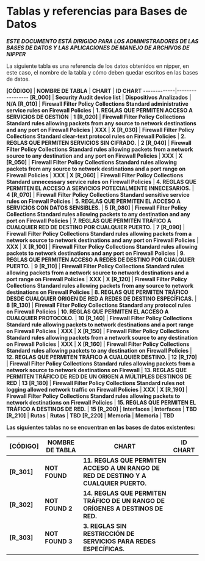 # Tablas y referencias para Bases de Datos

*__ESTE DOCUMENTO ESTÁ DIRIGIDO PARA LOS ADMINISTRADORES DE LAS BASES DE DATOS Y LAS APLICACIONES DE MANEJO DE ARCHIVOS DE NIPPER__*

La siguiente tabla es una referencia de los datos obtenidos en nipper, en este caso, el nombre de la tabla y cómo deben quedar escritos en las bases de datos.

__[CÓDIGO]__ | __NOMBRE DE TABLA__ | __CHART__ | __ID CHART__
-------------|-----------------
__[R_000]__ | __Security Audit device list__ | __Dispositivos Analizados__ | __N/A__
__[R_010]__ | __Firewall Filter Policy Collections Standard administrative service rules on Firewall Policies__ | __1. REGLAS QUE PERMITEN ACCESO A SERVICIOS DE GESTIÓN__ | __1__
__[R_020]__ | __Firewall Filter Policy Collections Standard rules allowing packets from any source to network destinations and any port on Firewall Policies__ | __XXX__ | __X__
__[R_030]__ | __Firewall Filter Policy Collections Standard clear-text protocol rules on Firewall Policies__ | __2. REGLAS QUE PERMITEN SERVICIOS SIN CIFRADO.__ | __2__
__[R_040]__ | __Firewall Filter Policy Collections Standard rules allowing packets from a network source to any destination and any port on Firewall Policies__ | __XXX__ | __X__
__[R_050]__ | __Firewall Filter Policy Collections Standard rules allowing packets from any source to network destinations and a port range on Firewall Policies__ | __XXX__ | __X__
__[R_060]__ | __Firewall Filter Policy Collections Standard unnecessary service rules on Firewall Policies__ | __4. REGLAS QUE PERMITEN EL ACCESO A SERVICIOS POTECIALMENTE  INNECESARIOS.__ | __4__
__[R_070]__ | __Firewall Filter Policy Collections Standard sensitive service rules on Firewall Policies__ | __5. REGLAS QUE PERMITEN EL ACCESO A SERVICIOS  CON DATOS SENSIBLES.__ | __5__
__[R_080]__ | __Firewall Filter Policy Collections Standard rules allowing packets to any destination and any port on Firewall Policies__ | __7. REGLAS QUE PERMITEN TRÁFICO A CUALQUIER RED DE DESTINO POR CUALQUIER PUERTO.__ | __7__
__[R_090]__ | __Firewall Filter Policy Collections Standard rules allowing packets from a network source to network destinations and any port on Firewall Policies__ | __XXX__ | __X__
__[R_100]__ | __Firewall Filter Policy Collections Standard rules allowing packets to network destinations and any port on Firewall Policies__ | __9. REGLAS QUE PERMITEN ACCESO A REDES DE DESTINO POR CUALQUIER PUERTO.__ | __9__
__[R_110]__ | __Firewall Filter Policy Collections Standard rules allowing packets from a network source to network destinations and a port range on Firewall Policies__ | __XXX__ | __X__
__[R_120]__ | __Firewall Filter Policy Collections Standard rules allowing packets from any source to network destinations on Firewall Policies__ | __8. REGLAS QUE PERMITEN TRÁFICO DESDE CUALQUIER ORIGEN DE RED A REDES DE DESTINO ESPECÍFICAS.__ | __8__
__[R_130]__ | __Firewall Filter Policy Collections Standard any protocol rules on Firewall Policies__ | __10. REGLAS QUE PERMITEN EL ACCESO A CUALQUIER PROTOCOLO.__ | __10__
__[R_140]__ | __Firewall Filter Policy Collections Standard rule allowing packets to network destinations and a port range on Firewall Policies__ | __XXX__ | __X__
__[R_150]__ | __Firewall Filter Policy Collections Standard rules allowing packets from a network source to any destination on Firewall Policies__ | __XXX__ | __X__
__[R_160]__ | __Firewall Filter Policy Collections Standard rules allowing packets to any destination on Firewall Policies__ | __12. REGLAS QUE PERMITEN TRÁFICO A CUALQUIER DESTINO.__ | __12__
__[R_170]__ | __Firewall Filter Policy Collections Standard rules allowing packets from a network source to network destinations on Firewall__ | __13. REGLAS QUE PERMITEN TRÁFICO DE RED DE UN ORIGEN A MÚLTIPLES DESTINOS DE RED__ | __13__
__[R_180]__ | __Firewall Filter Policy Collections Standard rules not logging allowed network traffic on Firewall Policies__ | __XXX__ | __X__
__[R_190]__ | __Firewall Filter Policy Collections Standard rules allowing packets to network destinations on Firewall Policies__ | __15. REGLAS QUE PERMITEN EL TRÁFICO A DESTINOS DE RED.__ | __15__
__[R_200]__ | __Interfaces__ | __Interfaces__ | __TBD__
__[R_210]__ | __Rutas__ | __Rutas__ | __TBD__
__[R_220]__ | __Memoria__ | __Memoria__ | __TBD__





__Las siguientes tablas no se encuentran en las bases de datos existentes:__





__[CÓDIGO]__ | __NOMBRE DE TABLA__ | __CHART__ | __ID CHART__
-------------|---------------------|-----------|-------------
__[R_301]__ | __NOT FOUND__ | __11. REGLAS QUE PERMITEN ACCESO A UN RANGO DE RED DE DESTINO Y A CUALQUIER PUERTO.__
__[R_302]__ | __NOT FOUND 2__ | __14. REGLAS QUE PERMITEN TRÁFICO DE UN RANGO DE ORÍGENES A DESTINOS DE RED.__
__[R_303]__ | __NOT FOUND 3__ | __3. REGLAS SIN RESTRICCIÓN DE SERVICIOS PARA REDES ESPECÍFICAS.__